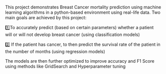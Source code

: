This project demonstrates Breast Cancer mortality prediction using machine learning algorithms in a python-based environment using real-life data. Two main goals are achieved by this project:

1️⃣To accurately predict (based on certain parameters) whether a patient will or will not develop breast cancer (using classification models)

2️⃣ If the patient has cancer, to then predict the survival rate of the patient in the number of months (using regression models)

The models are then further optimized to improve accuracy and F1 Score using methods like GridSearch and Hyperparameter tuning
